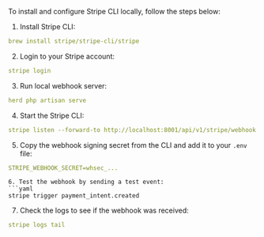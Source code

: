 To install and configure Stripe CLI locally, follow the steps below:

1. Install Stripe CLI:
```yaml
brew install stripe/stripe-cli/stripe
```
2. Login to your Stripe account:
```yaml
stripe login
```
3. Run local webhook server:
```yaml
herd php artisan serve
```
4. Start the Stripe CLI:
```yaml
stripe listen --forward-to http://localhost:8001/api/v1/stripe/webhook
```
5. Copy the webhook signing secret from the CLI and add it to your `.env` file:
```yaml
STRIPE_WEBHOOK_SECRET=whsec_...
```
```
6. Test the webhook by sending a test event:
```yaml
stripe trigger payment_intent.created
```
7. Check the logs to see if the webhook was received:
```yaml
stripe logs tail
```

